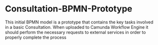 # Consultation-BPMN-Prototype
This initial BPMN model is a prototype that contains the key tasks involved in a basic Consultation.
When uploaded to Camunda Workflow Engine it should perform the necessary requests to external services in order to properly complete the process 